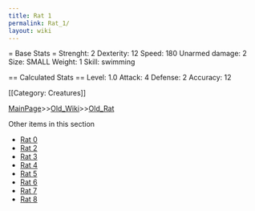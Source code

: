 ```yaml
---
title: Rat 1
permalink: Rat_1/
layout: wiki
---
```

= Base Stats =
 Strenght: 2
 Dexterity: 12
 Speed: 180
 Unarmed damage: 2
 Size: SMALL
 Weight: 1
 Skill: swimming

== Calculated Stats ==
 Level: 1.0
 Attack: 4
 Defense: 2
 Accuracy: 12

[[Category: Creatures]]

[MainPage](/keeperrl_wiki/ "wikilink")>>[Old_Wiki](/keeperrl_wiki/Old_Wiki "wikilink")>>[Old_Rat](/keeperrl_wiki/Old_Rat "wikilink")

Other items in this section
-    [Rat 0](/keeperrl_wiki/Rat_0 "wikilink")
-    [Rat 2](/keeperrl_wiki/Rat_2 "wikilink")
-    [Rat 3](/keeperrl_wiki/Rat_3 "wikilink")
-    [Rat 4](/keeperrl_wiki/Rat_4 "wikilink")
-    [Rat 5](/keeperrl_wiki/Rat_5 "wikilink")
-    [Rat 6](/keeperrl_wiki/Rat_6 "wikilink")
-    [Rat 7](/keeperrl_wiki/Rat_7 "wikilink")
-    [Rat 8](/keeperrl_wiki/Rat_8 "wikilink")
